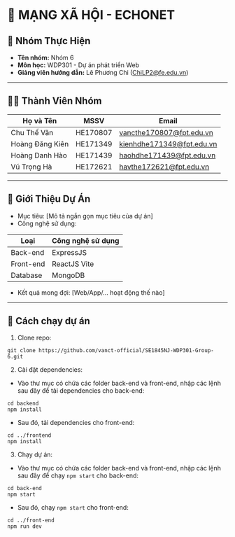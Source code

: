 # 📌 MẠNG XÃ HỘI - ECHONET

## 👥 Nhóm Thực Hiện
- **Tên nhóm:** Nhóm 6
- **Môn học:** WDP301 - Dự án phát triển Web
- **Giảng viên hướng dẫn:** Lê Phương Chi (ChiLP2@fe.edu.vn) 

---

## 👨‍💻 Thành Viên Nhóm

| Họ và Tên       | MSSV      | Email                  |
|-----------------|-----------|------------------------|
| Chu Thế Văn    | HE170807 | vancthe170807@fpt.edu.vn |
| Hoàng Đăng Kiên      | HE171349 | kienhdhe171349@fpt.edu.vn   |
| Hoàng Danh Hào        | HE171439 | haohdhe171439@fpt.edu.vn     |
| Vũ Trọng Hà      | HE172621 | havthe172621@fpt.edu.vn   |

---

## 📖 Giới Thiệu Dự Án
- Mục tiêu: [Mô tả ngắn gọn mục tiêu của dự án]  
- Công nghệ sử dụng:
  
| Loại       | Công nghệ sử dụng |
|------------|-------------------|
| Back-end   | ExpressJS          |
| Front-end  | ReactJS Vite            |
| Database   | MongoDB            |

- Kết quả mong đợi: [Web/App/... hoạt động thế nào]  

---

## 🚀 Cách chạy dự án
   1. Clone repo:
   ```
   git clone https://github.com/vanct-official/SE1845NJ-WDP301-Group-6.git
   ```
   2. Cài đặt dependencies:
   - Vào thư mục có chứa các folder back-end và front-end, nhập các lệnh sau đây để tải dependencies cho back-end:
   ```
   cd backend
   npm install
   ```
   - Sau đó, tải dependencies cho front-end:
   ```
   cd ../frontend
   npm install
   ```
   3. Chạy dự án:
   - Vào thư mục có chứa các folder back-end và front-end, nhập các lệnh sau đây để chạy `npm start` cho back-end:
   ```
   cd back-end
   npm start
   ```
   - Sau đó, chạy `npm start` cho front-end:
   ```
   cd ../front-end
   npm run dev
   ```
